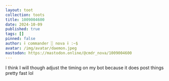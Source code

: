 ```yaml
---
layout: toot
collection: toots
title: 1009004600
date: 2024-10-09
published: true
tags: []
pinned: false
author: ⸸ commander ░ nova ⸸ :~$
avatar: /img/avatar/daemon.jpeg
mastodon: https://mastodon.online/@cmdr_nova/1009004600
---
```


I think I will though adjust the timing on my bot because it does post things pretty fast lol
